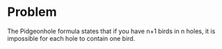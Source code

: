 # Problem

The Pidgeonhole formula states that if you have n+1 birds in n holes, it is impossible for each hole to contain one bird.

